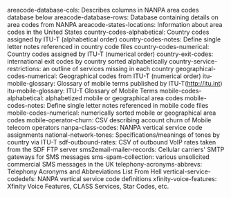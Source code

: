 areacode-database-cols: Describes columns in NANPA area codes database below
areacode-database-rows: Database containing details on area codes from NANPA
areacode-states-locations: Information about area codes in the United States
country-codes-alphabetical: Country codes assigned by ITU-T (alphabetical order)
country-codes-notes: Define single letter notes referenced in country code files
country-codes-numerical: Country codes assigned by ITU-T (numerical order)
country-exit-codes: international exit codes by country sorted alphabetically
country-service-restrictions: an outline of services missing in each country
geographical-codes-numerical: Geographical codes from ITU-T (numerical order)
itu-mobile-glossary: Glossary of mobile terms published by ITU-T(http://itu.int)
itu-mobile-glossary: ITU-T Glossary of Mobile Terms
mobile-codes-alphabetical: alphabetized mobile or geographical area codes 
mobile-codes-notes: Define single letter notes referenced in mobile code files
mobile-codes-numerical: numerically sorted mobile or geographical area codes
mobile-operator-churn: CSV describing account churn of Mobile telecom operators
nanpa-class-codes: NANPA vertical service code assignments
national-network-tones: Specifications/meanings of tones by country via ITU-T
sdf-outbound-rates: CSV of outbound VoIP rates taken from the SDF FTP server
sms2email-mailer-records: Cellular carriers' SMTP gateways for SMS messages
sms-spam-collection: various unsolicited commercial SMS messages in the UK
telephony-acronyms-abbrevs: Telephony Acronyms and Abbreviations List From Hell
vertical-service-codedefs: NANPA vertical service code definitions
xfinity-voice-features: Xfinity Voice Features, CLASS Services, Star Codes, etc.

